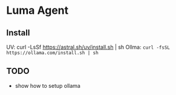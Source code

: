 # Luma Agent

## Install

UV: curl -LsSf https://astral.sh/uv/install.sh | sh
Ollma: `curl -fsSL https://ollama.com/install.sh | sh`

## TODO

- show how to setup ollama
